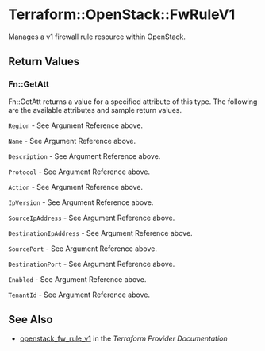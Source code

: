 # Terraform::OpenStack::FwRuleV1

Manages a v1 firewall rule resource within OpenStack.

## Return Values

### Fn::GetAtt

Fn::GetAtt returns a value for a specified attribute of this type. The following are the available attributes and sample return values.

`Region` - See Argument Reference above.

`Name` - See Argument Reference above.

`Description` - See Argument Reference above.

`Protocol` - See Argument Reference above.

`Action` - See Argument Reference above.

`IpVersion` - See Argument Reference above.

`SourceIpAddress` - See Argument Reference above.

`DestinationIpAddress` - See Argument Reference above.

`SourcePort` - See Argument Reference above.

`DestinationPort` - See Argument Reference above.

`Enabled` - See Argument Reference above.

`TenantId` - See Argument Reference above.

## See Also

* [openstack_fw_rule_v1](https://www.terraform.io/docs/providers/openstack/r/fw_rule_v1.html) in the _Terraform Provider Documentation_